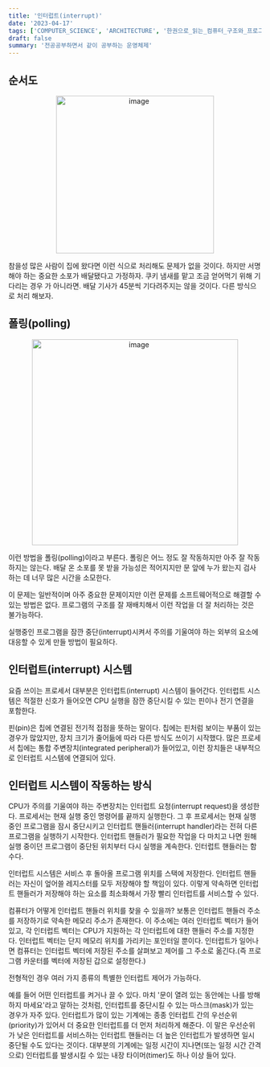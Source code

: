 ```yaml
---
title: '인터럽트(interrupt)'
date: '2023-04-17'
tags: ['COMPUTER_SCIENCE', 'ARCHITECTURE', '한권으로_읽는_컴퓨터_구조와_프로그래밍']
draft: false
summary: '전공공부하면서 같이 공부하는 운영체제'
---
```


## 순서도

<p align="center">
    <img width="314" alt="image" src="https://user-images.githubusercontent.com/105579811/232499974-b6f6155b-c457-40ad-aac8-ded2025a985d.png"/>
</p>

참을성 많은 사람이 집에 왔다면 이런 식으로 처리해도 문제가 없을 것이다. 하지만 서명해야 하는 중요한 소포가 배달됐다고 가정하자. 쿠키 냄새를 맡고 조금 얻어먹기 위해 기다리는 경우 가 아니라면. 배달 기사가 45분씩 기다려주지는 않을 것이다. 다른 방식으로 처리 해보자.

## 폴링(polling)

<p align="center">
    <img width="410" alt="image" src="https://user-images.githubusercontent.com/105579811/232503710-c937d725-7741-47cb-a5b9-279eb2ceea5c.png"/>
</p>

이런 방법을 폴링(polling)이라고 부른다. 폴링은 어느 정도 잘 작동하지만 아주 잘 작동하지는 않는다. 배달 온 소포를 못 받을 가능성은 적어지지만 문 앞에 누가 왔는지 검사하는 데 너무 많은 시간을 소모한다.

이 문제는 일반적이며 아주 중요한 문제이지만 이런 문제를 소프트웨어적으로 해결할 수 있는 방법은 없다. 프로그램의 구조를 잘 재배치해서 이런 작업을 더 잘 처리하는 것은 불가능하다.

실행중인 프로그램을 잠깐 중단(interrupt)시켜서 주의를 기울여야 하는 외부의 요소에 대응할 수 있게 만들 방법이 필요하다.

## 인터럽트(interrupt) 시스템

요즘 쓰이는 프로세서 대부분은 인터럽트(interrupt) 시스템이 들어간다. 인터럽트 시스템은 적절한 신호가 들어오면 CPU 실행을 잠깐 중단시킬 수 있는 핀이나 전기 연결을 포함한다.

핀(pin)은 칩에 연결된 전기적 접점을 뜻하는 말이다. 칩에는 핀처럼 보이는 부품이 있는 경우가 많았지만, 장치 크기가 줄어듦에 따라 다른 방식도 쓰이기 시작했다. 많은 프로세서 칩에는 통합 주변장치(integrated peripheral)가 들어있고, 이런 장치들은 내부적으로 인터럽트 시스템에 연결되어 있다.

## 인터럽트 시스템이 작동하는 방식

CPU가 주의를 기울여야 하는 주변장치는 인터럽트 요청(interrupt request)을 생성한다. 프로세서는 현재 실행 중인 명령어를 끝까지 실행한다. 그 후 프로세서는 현재 실행 중인 프로그램을 잠시 중단시키고 인터럽트 핸들러(interrupt handler)라는 전혀 다른 프로그램을 실행하기 시작한다. 인터럽트 핸들러가 필요한 작업을 다 마치고 나면 원해 실행 중이던 프로그램이 중단된 위치부터 다시 실행을 계속한다. 인터럽트 핸들러는 함수다.

인터럽트 시스템은 서비스 후 돌아올 프로그램 위치를 스택에 저장한다. 인터럽트 핸들러는 자신이 엎어쓸 레지스터를 모두 저장해야 할 책임이 있다. 이렇게 약속하면 인터럽트 핸들러가 저장해야 하는 요소를 최소화해서 가장 빨리 인터럽트를 서비스할 수 있다.

컴퓨터가 어떻게 인터럽트 핸들러 위치를 찾을 수 있을까? 보통은 인터럽트 핸들러 주소를 저장하기로 약속한 메모리 주소가 존재한다. 이 주소에는 여러 인터럽트 벡터가 들어 있고, 각 인터럽트 벡터는 CPU가 지원하는 각 인터럽트에 대한 핸들러 주소를 지정한다. 인터럽트 벡터는 단지 메모리 위치를 가리키는 포인터일 뿐이다. 인터럽트가 일어나면 컴퓨터는 인터럽트 벡터에 저장된 주소를 살펴보고 제어를 그 주소로 옮긴다.(즉 프로그램 카운터를 벡터에 저장된 갑으로 설정한다.)

전형적인 경우 여러 가지 종류의 특별한 인터럽트 제어가 가능하다.

예를 들어 어떤 인터럽트를 켜거나 끌 수 있다. 마치 '문이 열려 있는 동안에는 나를 방해하지 마세요'라고 말하는 것처럼, 인터럽트를 중단시킬 수 있는 마스크(mask)가 있는 경우가 자주 있다. 인터럽트가 많이 있는 기계에는 종종 인터럽트 간의 우선순위(priority)가 있어서 더 중요한 인터럽트를 더 먼저 처리하게 해준다. 이 말은 우선순위가 낮은 인터럽트를 서비스하는 인터럽트 핸들러는 더 높은 인터럽트가 발생하면 일시 중단될 수도 있다는 것이다. 대부분의 기계에는 일정 시간이 지나면(또는 일정 시간 간격으로) 인터럽트를 발생시킬 수 있는 내장 타이머(timer)도 하나 이상 들어 있다.

